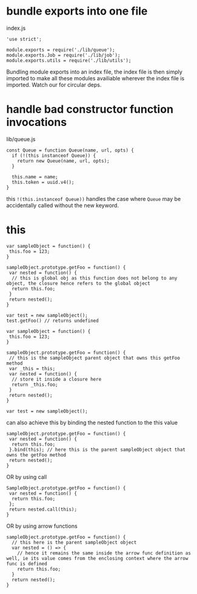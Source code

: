 # bundle exports into one file
index.js
```
'use strict';

module.exports = require('./lib/queue');
module.exports.Job = require('./lib/job');
module.exports.utils = require('./lib/utils');
```

Bundling module exports into an index file, the index file is then simply imported to make all these modules availiable wherever the index file is imported. Watch our for circular deps.

# handle bad constructor function invocations
lib/queue.js
```
const Queue = function Queue(name, url, opts) {
  if (!(this instanceof Queue)) {
    return new Queue(name, url, opts);
  }
  
  this.name = name;
  this.token = uuid.v4();
}
```
this `!(this.instanceof Queue))` handles the case where `Queue` may be accidentally called without the new keyword.

# this
```
var sampleObject = function() {
 this.foo = 123;
}

sampleObject.prototype.getFoo = function() {
 var nested = function() {
  // this is global obj as this function does not belong to any object, the closure hence refers to the global object
  return this.foo;
 }
 return nested();
}

var test = new sampleObject();
test.getFoo() // returns undefined
```

```
var sampleObject = function() {
 this.foo = 123;
}

sampleObject.prototype.getFoo = function() {
 // this is the sampleObject parent object that owns this getFoo method
 var _this = this;
 var nested = function() {
  // store it inside a closure here
  return _this.foo;
 }
 return nested();
}

var test = new sampleObject();
```

can also achieve this by binding the nested function to the this value
```
sampleObject.prototype.getFoo = function() {
 var nested = function() {
  return this.foo;
 }.bind(this); // here this is the parent sampleObject object that owns the getFoo method
 return nested();
}
```
OR by using call
```
SampleObject.prototype.getFoo = function() {
 var nested = function() {
  return this.foo;
 };
 return nested.call(this);
}
```
OR by using arrow functions
```
sampleObject.prototype.getFoo = function() {
  // this here is the parent sampleObject object
  var nested = () => {
    // hence it remains the same inside the arrow func definition as well, ie its value comes from the enclosing context where the arrow func is defined
    return this.foo;
  }
  return nested();
}
```

